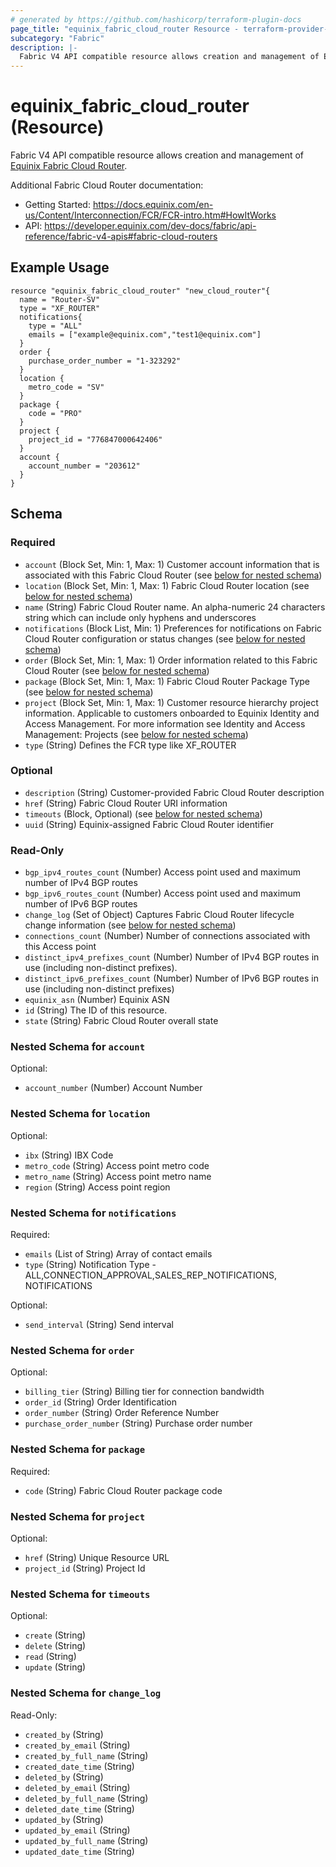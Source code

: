 ```yaml
---
# generated by https://github.com/hashicorp/terraform-plugin-docs
page_title: "equinix_fabric_cloud_router Resource - terraform-provider-equinix"
subcategory: "Fabric"
description: |-
  Fabric V4 API compatible resource allows creation and management of Equinix Fabric Cloud Router
---
```


# equinix_fabric_cloud_router (Resource)

Fabric V4 API compatible resource allows creation and management of [Equinix Fabric Cloud Router](https://docs.equinix.com/en-us/Content/Interconnection/FCR/FCR-intro.htm#HowItWorks).

Additional Fabric Cloud Router documentation:
* Getting Started: <https://docs.equinix.com/en-us/Content/Interconnection/FCR/FCR-intro.htm#HowItWorks>
* API: <https://developer.equinix.com/dev-docs/fabric/api-reference/fabric-v4-apis#fabric-cloud-routers>

## Example Usage

```hcl
resource "equinix_fabric_cloud_router" "new_cloud_router"{
  name = "Router-SV"
  type = "XF_ROUTER"
  notifications{
    type = "ALL"
    emails = ["example@equinix.com","test1@equinix.com"]
  }
  order {
    purchase_order_number = "1-323292"
  }
  location {
    metro_code = "SV"
  }
  package {
    code = "PRO"
  }
  project {
  	project_id = "776847000642406"
  }
  account {
  	account_number = "203612"
  }
}
```

<!-- schema generated by tfplugindocs -->
## Schema

### Required

- `account` (Block Set, Min: 1, Max: 1) Customer account information that is associated with this Fabric Cloud Router (see [below for nested schema](#nestedblock--account))
- `location` (Block Set, Min: 1, Max: 1) Fabric Cloud Router location (see [below for nested schema](#nestedblock--location))
- `name` (String) Fabric Cloud Router name. An alpha-numeric 24 characters string which can include only hyphens and underscores
- `notifications` (Block List, Min: 1) Preferences for notifications on Fabric Cloud Router configuration or status changes (see [below for nested schema](#nestedblock--notifications))
- `order` (Block Set, Min: 1, Max: 1) Order information related to this Fabric Cloud Router (see [below for nested schema](#nestedblock--order))
- `package` (Block Set, Min: 1, Max: 1) Fabric Cloud Router Package Type (see [below for nested schema](#nestedblock--package))
- `project` (Block Set, Min: 1, Max: 1) Customer resource hierarchy project information.
  Applicable to customers onboarded to Equinix Identity and Access Management. For more information see Identity and Access Management: Projects (see [below for nested schema](#nestedblock--project))
- `type` (String) Defines the FCR type like XF_ROUTER

### Optional

- `description` (String) Customer-provided Fabric Cloud Router description
- `href` (String) Fabric Cloud Router URI information
- `timeouts` (Block, Optional) (see [below for nested schema](#nestedblock--timeouts))
- `uuid` (String) Equinix-assigned Fabric Cloud Router identifier

### Read-Only

- `bgp_ipv4_routes_count` (Number) Access point used and maximum number of IPv4 BGP routes
- `bgp_ipv6_routes_count` (Number) Access point used and maximum number of IPv6 BGP routes
- `change_log` (Set of Object) Captures Fabric Cloud Router lifecycle change information (see [below for nested schema](#nestedatt--change_log))
- `connections_count` (Number) Number of connections associated with this Access point
- `distinct_ipv4_prefixes_count` (Number) Number of IPv4 BGP routes in use (including non-distinct prefixes).
- `distinct_ipv6_prefixes_count` (Number) Number of IPv6 BGP routes in use (including non-distinct prefixes)
- `equinix_asn` (Number) Equinix ASN
- `id` (String) The ID of this resource.
- `state` (String) Fabric Cloud Router overall state

<a id="nestedblock--account"></a>
### Nested Schema for `account`

Optional:

- `account_number` (Number) Account Number


<a id="nestedblock--location"></a>
### Nested Schema for `location`

Optional:

- `ibx` (String) IBX Code
- `metro_code` (String) Access point metro code
- `metro_name` (String) Access point metro name
- `region` (String) Access point region


<a id="nestedblock--notifications"></a>
### Nested Schema for `notifications`

Required:

- `emails` (List of String) Array of contact emails
- `type` (String) Notification Type - ALL,CONNECTION_APPROVAL,SALES_REP_NOTIFICATIONS, NOTIFICATIONS

Optional:

- `send_interval` (String) Send interval


<a id="nestedblock--order"></a>
### Nested Schema for `order`

Optional:

- `billing_tier` (String) Billing tier for connection bandwidth
- `order_id` (String) Order Identification
- `order_number` (String) Order Reference Number
- `purchase_order_number` (String) Purchase order number


<a id="nestedblock--package"></a>
### Nested Schema for `package`

Required:

- `code` (String) Fabric Cloud Router package code


<a id="nestedblock--project"></a>
### Nested Schema for `project`

Optional:

- `href` (String) Unique Resource URL
- `project_id` (String) Project Id


<a id="nestedblock--timeouts"></a>
### Nested Schema for `timeouts`

Optional:

- `create` (String)
- `delete` (String)
- `read` (String)
- `update` (String)


<a id="nestedatt--change_log"></a>
### Nested Schema for `change_log`

Read-Only:

- `created_by` (String)
- `created_by_email` (String)
- `created_by_full_name` (String)
- `created_date_time` (String)
- `deleted_by` (String)
- `deleted_by_email` (String)
- `deleted_by_full_name` (String)
- `deleted_date_time` (String)
- `updated_by` (String)
- `updated_by_email` (String)
- `updated_by_full_name` (String)
- `updated_date_time` (String)
